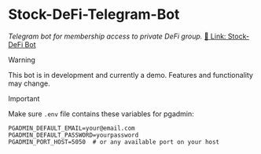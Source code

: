 # Stock-DeFi-Telegram-Bot

_Telegram bot for membership access to private DeFi group._
[🔗 Link: Stock-DeFi Bot](https://t.me/geekonft)

> [!WARNING]  
> This bot is in development and currently a demo. Features and functionality may change.

> [!IMPORTANT]
> Make sure `.env` file contains these variables for pgadmin:

```shell
PGADMIN_DEFAULT_EMAIL=your@email.com
PGADMIN_DEFAULT_PASSWORD=yourpassword
PGADMIN_PORT_HOST=5050  # or any available port on your host
```
